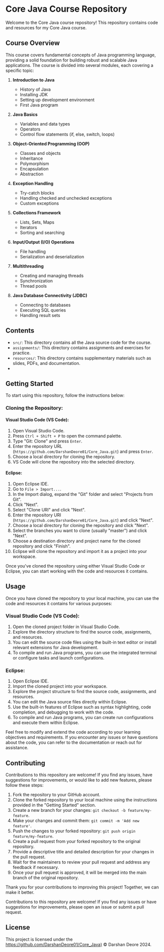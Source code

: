 # Core Java Course Repository

Welcome to the Core Java course repository! This repository contains code and resources for my Core Java course.

## Course Overview

This course covers fundamental concepts of Java programming language, providing a solid foundation for building robust 
and scalable Java applications. The course is divided into several modules, each covering a specific topic:

1. **Introduction to Java**
   - History of Java
   - Installing JDK
   - Setting up development environment
   - First Java program

2. **Java Basics**
   - Variables and data types
   - Operators
   - Control flow statements (if, else, switch, loops)

3. **Object-Oriented Programming (OOP)**
   - Classes and objects
   - Inheritance
   - Polymorphism
   - Encapsulation
   - Abstraction

4. **Exception Handling**
   - Try-catch blocks
   - Handling checked and unchecked exceptions
   - Custom exceptions

5. **Collections Framework**
   - Lists, Sets, Maps
   - Iterators
   - Sorting and searching

6. **Input/Output (I/O) Operations**
   - File handling
   - Serialization and deserialization

7. **Multithreading**
   - Creating and managing threads
   - Synchronization
   - Thread pools

8. **Java Database Connectivity (JDBC)**
   - Connecting to databases
   - Executing SQL queries
   - Handling result sets

## Contents

- `src/`: This directory contains all the Java source code for the course.
- `assignments/`: This directory contains assignments and exercises for practice.
- `resources/`: This directory contains supplementary materials such as slides, PDFs, and documentation.
- 
## Getting Started

To start using this repository, follow the instructions below:

### Cloning the Repository:

#### Visual Studio Code (VS Code):

1. Open Visual Studio Code.
2. Press `Ctrl + Shift + P` to open the command palette.
3. Type "Git: Clone" and press `Enter`.
4. Enter the repository URL (`https://github.com/DarshanDeore01/Core_Java.git`) and press `Enter`.
5. Choose a local directory for cloning the repository.
6. VS Code will clone the repository into the selected directory.

#### Eclipse:

1. Open Eclipse IDE.
2. Go to `File > Import...`.
3. In the Import dialog, expand the "Git" folder and select "Projects from Git".
4. Click "Next".
5. Select "Clone URI" and click "Next".
6. Enter the repository URI (`https://github.com/DarshanDeore01/Core_Java.git`) and click "Next".
7. Choose a local directory for cloning the repository and click "Next".
8. Select the branches you want to clone (usually "master") and click "Next".
9. Choose a destination directory and project name for the cloned repository and click "Finish".
10. Eclipse will clone the repository and import it as a project into your workspace.

Once you've cloned the repository using either Visual Studio Code or Eclipse, you can start working with the code and resources it contains.

## Usage

Once you have cloned the repository to your local machine, you can use the code and resources it contains for various purposes:

### Visual Studio Code (VS Code):

1. Open the cloned project folder in Visual Studio Code.
2. Explore the directory structure to find the source code, assignments, and resources.
3. You can edit the source code files using the built-in text editor or install relevant extensions for Java development.
4. To compile and run Java programs, you can use the integrated terminal or configure tasks and launch configurations.

### Eclipse:

1. Open Eclipse IDE.
2. Import the cloned project into your workspace.
3. Explore the project structure to find the source code, assignments, and resources.
4. You can edit the Java source files directly within Eclipse.
5. Use the built-in features of Eclipse such as syntax highlighting, code completion, and debugging to work with the code.
6. To compile and run Java programs, you can create run configurations and execute them within Eclipse.

Feel free to modify and extend the code according to your learning objectives and requirements. If you encounter any issues or have questions about the code, you can refer to the documentation or reach out for assistance.

## Contributing

Contributions to this repository are welcome! If you find any issues, have suggestions for improvements, or would like to add new features, please follow these steps:

1. Fork the repository to your GitHub account.
2. Clone the forked repository to your local machine using the instructions provided in the "Getting Started" section.
3. Create a new branch for your changes: `git checkout -b feature/my-feature`.
4. Make your changes and commit them: `git commit -m 'Add new feature'`.
5. Push the changes to your forked repository: `git push origin feature/my-feature`.
6. Create a pull request from your forked repository to the original repository.
7. Provide a descriptive title and detailed description for your changes in the pull request.
8. Wait for the maintainers to review your pull request and address any feedback if necessary.
9. Once your pull request is approved, it will be merged into the main branch of the original repository.

Thank you for your contributions to improving this project! Together, we can make it better.

Contributions to this repository are welcome! If you find any issues or have suggestions for improvements, please open an issue or submit a pull request.

## License

This project is licensed under the [https://github.com/DarshanDeore01/Core_Java)](LICENSE) © Darshan Deore 2024.


